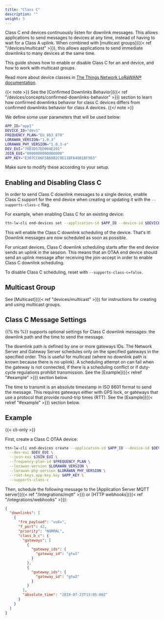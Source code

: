 ```yaml
---
title: "Class C"
description: ""
weight: 5
---
```


Class C end devices continuously listen for downlink messages. This allows applications to send messages to devices at any time, instead of having to wait for a Class A uplink. When combined with [multicast groups]({{< ref "/devices/multicast" >}}), this allows applications to send immediate downlinks to many devices at the same time.

This guide shows how to enable or disable Class C for an and device, and how to work with multicast groups.

<!--more-->

Read more about device classes in [The Things Network LoRaWAN® documentation](https://www.thethingsnetwork.org/docs/lorawan/classes/).

{{< note >}} See the [Confirmed Downlinks Behavior]({{< ref "/devices/concepts/confirmed-downlinks-behavior" >}}) section to learn how confirmed downlinks behavior for class C devices differs from confirmed downlinks behavior for class A devices. {{</ note >}}

We define some user parameters that will be used below:

```bash
APP_ID="app1"
DEVICE_ID="dev1"
FREQUENCY_PLAN="EU_863_870"
LORAWAN_VERSION="1.0.3"
LORAWAN_PHY_VERSION="1.0.3-a"
DEV_EUI="70B3D57ED004E201"
JOIN_EUI="0000000000000000"
APP_KEY="E307CC06F5B60B2C9E11BF640B1BF5D3"
```

Make sure to modify these according to your setup.

## Enabling and Disabling Class C

In order to send Class C downlink messages to a single device, enable Class C support for the end device when creating or updating it with the `--supports-class-c` flag.

For example, when enabling Class C for an existing device:

```bash
ttn-lw-cli end-devices set --application-id $APP_ID --device-id $DEVICE_ID --supports-class-c
```

This will enable the Class C downlink scheduling of the device. That's it! Downlink messages are now scheduled as soon as possible.

For unicast devices, Class C downlink scheduling starts after the end device sends an uplink in the session. This means that an OTAA end device should send an uplink message after receiving the join-accept in order to enable Class C downlink scheduling.

To disable Class C scheduling, reset with `--supports-class-c=false`.

## Multicast Group

See [Multicast]({{< ref "devices/multicast" >}}) for instructions for creating and using multicast groups.

## Class C Message Settings

{{% tts %}} supports optional settings for Class C downlink messages: the downlink path and the time to send the message.

The downlink path is defined by one or more gateways IDs. The Network Server and Gateway Server schedules only on the specified gateways in the specified order. This is useful for multicast (where no downlink path is known because there is no uplink). A scheduling attempt on can fail when the gateway is not connected, if there is a scheduling conflict or if duty-cycle regulations prohibit transmission. See the [Example]({{< relref "#example" >}}) section below.

The time to transmit is an absolute timestamp in ISO 8601 format to send the message. This requires gateways either with GPS lock, or gateways that use a protocol that provide round-trip times (RTT). See the [Example]({{< relref "#example" >}}) section below.

## Example

{{< cli-only >}}

First, create a Class C OTAA device:

```bash
ttn-lw-cli end-devices create --application-id $APP_ID --device-id $DEVICE_ID \
  --dev-eui $DEV_EUI \
  --join-eui $JOIN_EUI \
  --frequency-plan-id $FREQUENCY_PLAN \
  --lorawan-version $LORAWAN_VERSION \
  --lorawan-phy-version $LORAWAN_PHY_VERSION \
  --root-keys.app-key.key $APP_KEY \
  --supports-class-c
```

Then, schedule the following message to the [Application Server MQTT server]({{< ref "/integrations/mqtt" >}}) or [HTTP webhooks]({{< ref "/integrations/webhooks" >}}):

```json
{
  "downlinks": [
    {
      "frm_payload": "vu8=",
      "f_port": 42,
      "priority": "NORMAL",
      "class_b_c": {
        "gateways": [
          {
            "gateway_ids": {
              "gateway_id": "gtw1"
            }
          },
          {
            "gateway_ids": {
              "gateway_id": "gtw2"
            }
          }
        ],
        "absolute_time": "2019-07-23T13:05:00Z"
      }
    }
  ]
}
```

